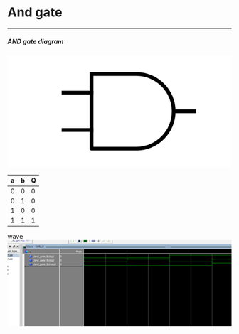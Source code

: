 # And gate  
---------- 
##### AND gate diagram
![andgate](andgate.png)

|a | b | Q |
|--|---|---|
|0 |0 |0|
|0 |1 |0|
|1 |0 |0|
|1 |1 |1|  


wave
![wave](wave.png) 